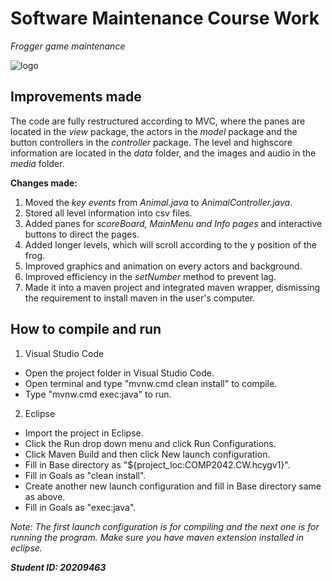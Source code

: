 # **Software Maintenance Course Work**
*Frogger game maintenance*

![logo](https://user-images.githubusercontent.com/51990168/101153998-b87a2780-3657-11eb-9875-6c445ad04f40.png)

## **Improvements made**
The code are fully restructured according to MVC, where the panes are located in the *view* package, the actors in the *model* package and the button controllers in the *controller* package. The level and highscore information are located in the *data* folder, and the images and audio in the *media* folder. 

**Changes made:**
1. Moved the *key events* from *Animal.java* to *AnimalController.java*.
2. Stored all level information into csv files.
3. Added panes for *scoreBoard, MainMenu and Info pages* and interactive buttons to direct the pages.
4. Added longer levels, which will scroll according to the y position of the frog.
5. Improved graphics and animation on every actors and background.
6. Improved efficiency in the *setNumber* method to prevent lag.
7. Made it into a maven project and integrated maven wrapper, dismissing the requirement to install maven in the user's computer.

## **How to compile and run**
1. Visual Studio Code
* Open the project folder in Visual Studio Code.
* Open terminal and type "mvnw.cmd clean install" to compile.
* Type "mvnw.cmd exec:java" to run.
2. Eclipse
* Import the project in Eclipse.
* Click the Run drop down menu and click Run Configurations.
* Click Maven Build and then click New launch configuration.
* Fill in Base directory as "${project_loc:COMP2042.CW.hcygv1}".
* Fill in Goals as "clean install".
* Create another new launch configuration and fill in Base directory same as above.
* Fill in Goals as "exec:java".

*Note: The first launch configuration is for compiling and the next one is for running the program. Make sure you have maven extension installed in eclipse.*

***Student ID: 20209463***
